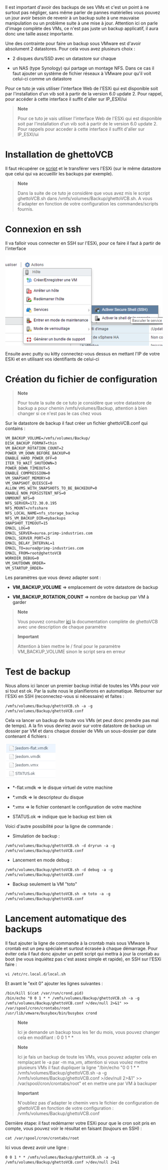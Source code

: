 Il est important d'avoir des backups de ses VMs et c'est un point à ne
surtout pas négliger, sans même parler de pannes matérielles vous pouvez
un jour avoir besoin de revenir à un backup suite à une mauvaise
manipulation ou un problème suite à une mise à jour. Attention ici on
parle d'image complète des VMs, ce n'est pas juste un backup applicatif,
il aura donc une taille assez importante.

Une des contrainte pour faire un backup sous VMware est d'avoir
absolument 2 datastores. Pour cela vous avez plusieurs choix :

-   2 disques durs/SSD avec un datastore sur chaque

-   un NAS (type Synology) qui partage un montage NFS. Dans ce cas il
    faut ajouter un système de fichier réseaux à VMware pour qu'il voit
    celui-ci comme un datastore

Pour ce tuto je vais utiliser l'interface Web de l'ESXi qui est
disponible soit par l'installation d'un vib soit à partir de la version
6.0 update 2. Pour rappel, pour accéder à cette interface il suffit
d'aller sur IP\_ESXI/ui

> **Note**
>
> Pour ce tuto je vais utiliser l'interface Web de l'ESXi qui est
> disponible soit par l'installation d'un vib soit à partir de le
> version 6.0 update 2. Pour rappels pour acceder à cette interface il
> suffit d'aller sur IP\_ESXI/ui

Installation de ghettoVCB 
=========================

Il faut récupérer ce
[script](https://raw.githubusercontent.com/lamw/ghettoVCB/master/ghettoVCB.sh)
et le transférer vers l'ESXi (sur le même datastore que celui qui va
accueillir les backups par exemple).

> **Note**
>
> Dans la suite de ce tuto je considère que vous avez mis le script
> ghettoVCB.sh dans /vmfs/volumes/Backup/ghettoVCB.sh. A vous d'adapter
> en fonction de votre configuration les commandes/scripts fournis.

Connexion en ssh 
================

Il va falloir vous connecter en SSH sur l'ESXi, pour ce faire il faut à
partir de l'interface

![vmware.backup](images/vmware.backup.PNG)

Ensuite avec putty ou kitty connectez-vous dessus en mettant l'IP de
votre ESXi et en utilisant vos identifiants de celui-ci

Création du fichier de configuration 
====================================

> **Note**
>
> Pour toute la suite de ce tuto je considère que votre datastore de
> backup a pour chemin /vmfs/volumes/Backup, attention à bien changer si
> ce n'est pas le cas chez vous

Sur le datastore de backup il faut créer un fichier ghettoVCB.conf qui
contains :

    VM_BACKUP_VOLUME=/vmfs/volumes/Backup/
    DISK_BACKUP_FORMAT=thin
    VM_BACKUP_ROTATION_COUNT=2
    POWER_VM_DOWN_BEFORE_BACKUP=0
    ENABLE_HARD_POWER_OFF=0
    ITER_TO_WAIT_SHUTDOWN=3
    POWER_DOWN_TIMEOUT=5
    ENABLE_COMPRESSION=0
    VM_SNAPSHOT_MEMORY=0
    VM_SNAPSHOT_QUIESCE=0
    ALLOW_VMS_WITH_SNAPSHOTS_TO_BE_BACKEDUP=0
    ENABLE_NON_PERSISTENT_NFS=0
    UNMOUNT_NFS=0
    NFS_SERVER=172.30.0.195
    NFS_MOUNT=/nfsshare
    NFS_LOCAL_NAME=nfs_storage_backup
    NFS_VM_BACKUP_DIR=mybackups
    SNAPSHOT_TIMEOUT=15
    EMAIL_LOG=0
    EMAIL_SERVER=auroa.primp-industries.com
    EMAIL_SERVER_PORT=25
    EMAIL_DELAY_INTERVAL=1
    EMAIL_TO=auroa@primp-industries.com
    EMAIL_FROM=root@ghettoVCB
    WORKDIR_DEBUG=0
    VM_SHUTDOWN_ORDER=
    VM_STARTUP_ORDER=

Les paramètres que vous devez adapter sont :

-   **VM\_BACKUP\_VOLUME** ⇒ emplacement de votre datastore de backup

-   **VM\_BACKUP\_ROTATION\_COUNT** ⇒ nombre de backup par VM à garder

> **Note**
>
> Vous pouvez consulter
> [ici](https://communities.vmware.com/docs/DOC-8760) la documentation
> complète de ghettoVCB avec une description de chaque paramètre

> **Important**
>
> Attention à bien mettre le / final pour le paramètre
> VM\_BACKUP\_VOLUME sinon le script sera en erreur

Test de backup 
==============

Nous allons ici lancer un premier backup initial de toutes les VMs pour
voir si tout est ok. Par la suite nous le planifierons en automatique.
Retourner sur l'ESXi en SSH (reconnectez-vous si nécessaire) et faites :

    /vmfs/volumes/Backup/ghettoVCB.sh -a -g /vmfs/volumes/Backup/ghettoVCB.conf

Cela va lancer un backup de toute vos VMs (et peut donc prendre pas mal
de temps). A la fin vous devriez avoir sur votre datastore de backup un
dossier par VM et dans chaque dossier de VMs un sous-dossier par date
contenant 4 fichiers :

![vmware.backup2](images/vmware.backup2.PNG)

-   \*-flat.vmdk ⇒ le disque virtuel de votre machine

-   \*.vmdk ⇒ le descripteur du disque

-   \*.vmx ⇒ le fichier contenant le configuration de votre machine

-   STATUS.ok ⇒ indique que le backup est bien ok

Voici d'autre possibilité pour la ligne de commande :

-   Simulation de backup :

<!-- -->

    /vmfs/volumes/Backup/ghettoVCB.sh -d dryrun -a -g /vmfs/volumes/Backup/ghettoVCB.conf

-   Lancement en mode debug :

<!-- -->

    /vmfs/volumes/Backup/ghettoVCB.sh -d debug -a -g /vmfs/volumes/Backup/ghettoVCB.conf

-   Backup seulement la VM "toto"

<!-- -->

    /vmfs/volumes/Backup/ghettoVCB.sh -m toto -a -g /vmfs/volumes/Backup/ghettoVCB.conf

Lancement automatique des backups 
=================================

Il faut ajouter la ligne de commande à la crontab mais sous VMware la
crontab est un peu spéciale et surtout écrasée à chaque démarrage. Pour
éviter cela il faut donc ajouter un petit script qui mettra à jour la
crontab au boot (ne vous inquiétez pas c'est assez simple et rapide), en
SSH sur l'ESXi faire :

    vi /etc/rc.local.d/local.sh

Et avant le "exit 0" ajouter les lignes suivantes :

    /bin/kill $(cat /var/run/crond.pid)
    /bin/echo "0 0 1 * * /vmfs/volumes/Backup/ghettoVCB.sh -a -g /vmfs/volumes/Backup/ghettoVCB.conf >/dev/null 2>&1" >> /var/spool/cron/crontabs/root
    /usr/lib/vmware/busybox/bin/busybox crond

> **Note**
>
> Ici je demande un backup tous les 1er du mois, vous pouvez changer
> cela en modifiant : 0 0 1 \* \*

> **Note**
>
> Ici je fais un backup de toute les VMs, vous pouvez adapter cela en
> remplaçant le -a par -m ma\_vm, attention si vous voulez mettre
> plusieurs VMs il faut dupliquer la ligne "/bin/echo "0 0 1 \* \*
> /vmfs/volumes/Backup/ghettoVCB.sh -a -g
> /vmfs/volumes/Backup/ghettoVCB.conf &gt;/dev/null 2&gt;&1" &gt;&gt;
> /var/spool/cron/crontabs/root" et en mettre une par VM à backuper

> **Important**
>
> N'oubliez pas d'adapter le chemin vers le fichier de configuration de
> ghettoVCB en fonction de votre configuration :
> /vmfs/volumes/Backup/ghettoVCB.conf

Dernière étape: il faut redémarrer votre ESXi pour que le cron soit pris
en compte, vous pouvez voir le résultat en faisant (toujours en SSH) :

    cat /var/spool/cron/crontabs/root

Ici vous devez avoir une ligne :

    0 0 1 * * /vmfs/volumes/Backup/ghettoVCB.sh -a -g /vmfs/volumes/Backup/ghettoVCB.conf >/dev/null 2>&1
